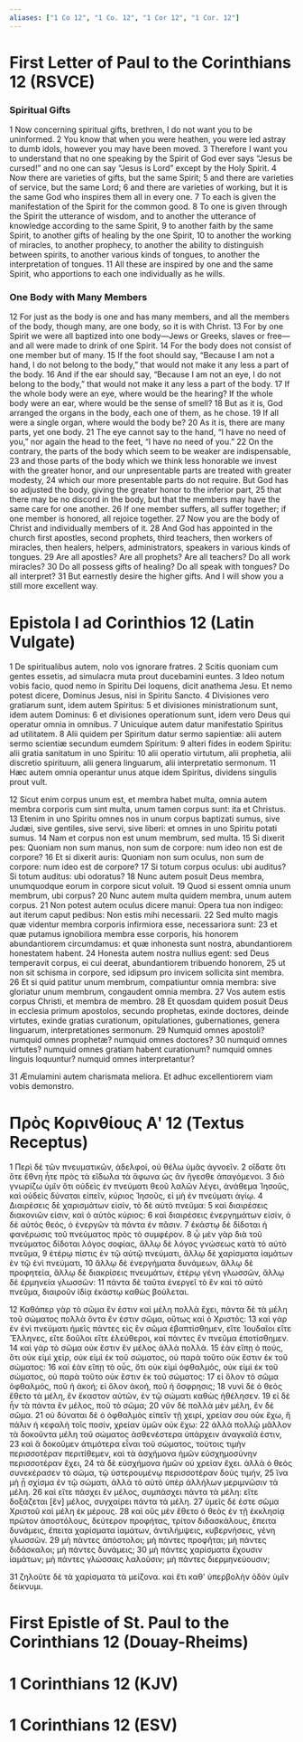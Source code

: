 ```yaml
---
aliases: ["1 Co 12", "1 Co. 12", "1 Cor 12", "1 Cor. 12"]
---
```



# First Letter of Paul to the Corinthians 12 (RSVCE)

### Spiritual Gifts
1 Now concerning spiritual gifts, brethren, I do not want you to be uninformed.
2 You know that when you were heathen, you were led astray to dumb idols, however you may have been moved.
3 Therefore I want you to understand that no one speaking by the Spirit of God ever says “Jesus be cursed!” and no one can say “Jesus is Lord” except by the Holy Spirit.
4 Now there are varieties of gifts, but the same Spirit;
5 and there are varieties of service, but the same Lord;
6 and there are varieties of working, but it is the same God who inspires them all in every one.
7 To each is given the manifestation of the Spirit for the common good.
8 To one is given through the Spirit the utterance of wisdom, and to another the utterance of knowledge according to the same Spirit,
9 to another faith by the same Spirit, to another gifts of healing by the one Spirit,
10 to another the working of miracles, to another prophecy, to another the ability to distinguish between spirits, to another various kinds of tongues, to another the interpretation of tongues.
11 All these are inspired by one and the same Spirit, who apportions to each one individually as he wills.
### One Body with Many Members
12 For just as the body is one and has many members, and all the members of the body, though many, are one body, so it is with Christ.
13 For by one Spirit we were all baptized into one body—Jews or Greeks, slaves or free—and all were made to drink of one Spirit.
14 For the body does not consist of one member but of many.
15 If the foot should say, “Because I am not a hand, I do not belong to the body,” that would not make it any less a part of the body.
16 And if the ear should say, “Because I am not an eye, I do not belong to the body,” that would not make it any less a part of the body.
17 If the whole body were an eye, where would be the hearing? If the whole body were an ear, where would be the sense of smell?
18 But as it is, God arranged the organs in the body, each one of them, as he chose.
19 If all were a single organ, where would the body be?
20 As it is, there are many parts, yet one body.
21 The eye cannot say to the hand, “I have no need of you,” nor again the head to the feet, “I have no need of you.”
22 On the contrary, the parts of the body which seem to be weaker are indispensable,
23 and those parts of the body which we think less honorable we invest with the greater honor, and our unpresentable parts are treated with greater modesty,
24 which our more presentable parts do not require. But God has so adjusted the body, giving the greater honor to the inferior part,
25 that there may be no discord in the body, but that the members may have the same care for one another.
26 If one member suffers, all suffer together; if one member is honored, all rejoice together.
27 Now you are the body of Christ and individually members of it.
28 And God has appointed in the church first apostles, second prophets, third teachers, then workers of miracles, then healers, helpers, administrators, speakers in various kinds of tongues.
29 Are all apostles? Are all prophets? Are all teachers? Do all work miracles?
30 Do all possess gifts of healing? Do all speak with tongues? Do all interpret?
31 But earnestly desire the higher gifts. And I will show you a still more excellent way.


# Epistola I ad Corinthios 12 (Latin Vulgate)

1 De spiritualibus autem, nolo vos ignorare fratres.
2 Scitis quoniam cum gentes essetis, ad simulacra muta prout ducebamini euntes.
3 Ideo notum vobis facio, quod nemo in Spiritu Dei loquens, dicit anathema Jesu. Et nemo potest dicere, Dominus Jesus, nisi in Spiritu Sancto.
4 Divisiones vero gratiarum sunt, idem autem Spiritus:
5 et divisiones ministrationum sunt, idem autem Dominus:
6 et divisiones operationum sunt, idem vero Deus qui operatur omnia in omnibus.
7 Unicuique autem datur manifestatio Spiritus ad utilitatem.
8 Alii quidem per Spiritum datur sermo sapientiæ: alii autem sermo scientiæ secundum eumdem Spiritum:
9 alteri fides in eodem Spiritu: alii gratia sanitatum in uno Spiritu:
10 alii operatio virtutum, alii prophetia, alii discretio spirituum, alii genera linguarum, alii interpretatio sermonum.
11 Hæc autem omnia operantur unus atque idem Spiritus, dividens singulis prout vult.

12 Sicut enim corpus unum est, et membra habet multa, omnia autem membra corporis cum sint multa, unum tamen corpus sunt: ita et Christus.
13 Etenim in uno Spiritu omnes nos in unum corpus baptizati sumus, sive Judæi, sive gentiles, sive servi, sive liberi: et omnes in uno Spiritu potati sumus.
14 Nam et corpus non est unum membrum, sed multa.
15 Si dixerit pes: Quoniam non sum manus, non sum de corpore: num ideo non est de corpore?
16 Et si dixerit auris: Quoniam non sum oculus, non sum de corpore: num ideo est de corpore?
17 Si totum corpus oculus: ubi auditus? Si totum auditus: ubi odoratus?
18 Nunc autem posuit Deus membra, unumquodque eorum in corpore sicut voluit.
19 Quod si essent omnia unum membrum, ubi corpus?
20 Nunc autem multa quidem membra, unum autem corpus.
21 Non potest autem oculus dicere manui: Opera tua non indigeo: aut iterum caput pedibus: Non estis mihi necessarii.
22 Sed multo magis quæ videntur membra corporis infirmiora esse, necessariora sunt:
23 et quæ putamus ignobiliora membra esse corporis, his honorem abundantiorem circumdamus: et quæ inhonesta sunt nostra, abundantiorem honestatem habent.
24 Honesta autem nostra nullius egent: sed Deus temperavit corpus, ei cui deerat, abundantiorem tribuendo honorem,
25 ut non sit schisma in corpore, sed idipsum pro invicem sollicita sint membra.
26 Et si quid patitur unum membrum, compatiuntur omnia membra: sive gloriatur unum membrum, congaudent omnia membra.
27 Vos autem estis corpus Christi, et membra de membro.
28 Et quosdam quidem posuit Deus in ecclesia primum apostolos, secundo prophetas, exinde doctores, deinde virtutes, exinde gratias curationum, opitulationes, gubernationes, genera linguarum, interpretationes sermonum.
29 Numquid omnes apostoli? numquid omnes prophetæ? numquid omnes doctores?
30 numquid omnes virtutes? numquid omnes gratiam habent curationum? numquid omnes linguis loquuntur? numquid omnes interpretantur?

31 Æmulamini autem charismata meliora. Et adhuc excellentiorem viam vobis demonstro.


# Πρὸς Κορινθίους Αʹ 12 (Textus Receptus)

1 Περὶ δὲ τῶν πνευματικῶν, ἀδελφοί, οὐ θέλω ὑμᾶς ἀγνοεῖν.
2 οἴδατε ὅτι ὅτε ἔθνη ἦτε πρὸς τὰ εἴδωλα τὰ ἄφωνα ὡς ἂν ἤγεσθε ἀπαγόμενοι.
3 διὸ γνωρίζω ὑμῖν ὅτι οὐδεὶς ἐν πνεύματι θεοῦ λαλῶν λέγει, ἀνάθεμα Ἰησοῦς, καὶ οὐδεὶς δύναται εἰπεῖν, κύριος Ἰησοῦς, εἰ μὴ ἐν πνεύματι ἁγίῳ.
4 Διαιρέσεις δὲ χαρισμάτων εἰσίν, τὸ δὲ αὐτὸ πνεῦμα:
5 καὶ διαιρέσεις διακονιῶν εἰσιν, καὶ ὁ αὐτὸς κύριος:
6 καὶ διαιρέσεις ἐνεργημάτων εἰσίν, ὁ δὲ αὐτὸς θεός, ὁ ἐνεργῶν τὰ πάντα ἐν πᾶσιν.
7 ἑκάστῳ δὲ δίδοται ἡ φανέρωσις τοῦ πνεύματος πρὸς τὸ συμφέρον.
8 ᾧ μὲν γὰρ διὰ τοῦ πνεύματος δίδοται λόγος σοφίας, ἄλλῳ δὲ λόγος γνώσεως κατὰ τὸ αὐτὸ πνεῦμα,
9 ἑτέρῳ πίστις ἐν τῷ αὐτῷ πνεύματι, ἄλλῳ δὲ χαρίσματα ἰαμάτων ἐν τῷ ἑνὶ πνεύματι,
10 ἄλλῳ δὲ ἐνεργήματα δυνάμεων, ἄλλῳ δὲ προφητεία, ἄλλῳ δὲ διακρίσεις πνευμάτων, ἑτέρῳ γένη γλωσσῶν, ἄλλῳ δὲ ἑρμηνεία γλωσσῶν:
11 πάντα δὲ ταῦτα ἐνεργεῖ τὸ ἓν καὶ τὸ αὐτὸ πνεῦμα, διαιροῦν ἰδίᾳ ἑκάστῳ καθὼς βούλεται.

12 Καθάπερ γὰρ τὸ σῶμα ἕν ἐστιν καὶ μέλη πολλὰ ἔχει, πάντα δὲ τὰ μέλη τοῦ σώματος πολλὰ ὄντα ἕν ἐστιν σῶμα, οὕτως καὶ ὁ Χριστός:
13 καὶ γὰρ ἐν ἑνὶ πνεύματι ἡμεῖς πάντες εἰς ἓν σῶμα ἐβαπτίσθημεν, εἴτε Ἰουδαῖοι εἴτε Ἕλληνες, εἴτε δοῦλοι εἴτε ἐλεύθεροι, καὶ πάντες ἓν πνεῦμα ἐποτίσθημεν.
14 καὶ γὰρ τὸ σῶμα οὐκ ἔστιν ἓν μέλος ἀλλὰ πολλά.
15 ἐὰν εἴπῃ ὁ πούς, ὅτι οὐκ εἰμὶ χείρ, οὐκ εἰμὶ ἐκ τοῦ σώματος, οὐ παρὰ τοῦτο οὐκ ἔστιν ἐκ τοῦ σώματος:
16 καὶ ἐὰν εἴπῃ τὸ οὖς, ὅτι οὐκ εἰμὶ ὀφθαλμός, οὐκ εἰμὶ ἐκ τοῦ σώματος, οὐ παρὰ τοῦτο οὐκ ἔστιν ἐκ τοῦ σώματος:
17 εἰ ὅλον τὸ σῶμα ὀφθαλμός, ποῦ ἡ ἀκοή; εἰ ὅλον ἀκοή, ποῦ ἡ ὄσφρησις;
18 νυνὶ δὲ ὁ θεὸς ἔθετο τὰ μέλη, ἓν ἕκαστον αὐτῶν, ἐν τῷ σώματι καθὼς ἠθέλησεν.
19 εἰ δὲ ἦν τὰ πάντα ἓν μέλος, ποῦ τὸ σῶμα;
20 νῦν δὲ πολλὰ μὲν μέλη, ἓν δὲ σῶμα.
21 οὐ δύναται δὲ ὁ ὀφθαλμὸς εἰπεῖν τῇ χειρί, χρείαν σου οὐκ ἔχω, ἢ πάλιν ἡ κεφαλὴ τοῖς ποσίν, χρείαν ὑμῶν οὐκ ἔχω:
22 ἀλλὰ πολλῷ μᾶλλον τὰ δοκοῦντα μέλη τοῦ σώματος ἀσθενέστερα ὑπάρχειν ἀναγκαῖά ἐστιν,
23 καὶ ἃ δοκοῦμεν ἀτιμότερα εἶναι τοῦ σώματος, τούτοις τιμὴν περισσοτέραν περιτίθεμεν, καὶ τὰ ἀσχήμονα ἡμῶν εὐσχημοσύνην περισσοτέραν ἔχει,
24 τὰ δὲ εὐσχήμονα ἡμῶν οὐ χρείαν ἔχει. ἀλλὰ ὁ θεὸς συνεκέρασεν τὸ σῶμα, τῷ ὑστερουμένῳ περισσοτέραν δοὺς τιμήν,
25 ἵνα μὴ ᾖ σχίσμα ἐν τῷ σώματι, ἀλλὰ τὸ αὐτὸ ὑπὲρ ἀλλήλων μεριμνῶσιν τὰ μέλη.
26 καὶ εἴτε πάσχει ἓν μέλος, συμπάσχει πάντα τὰ μέλη: εἴτε δοξάζεται [ἓν] μέλος, συγχαίρει πάντα τὰ μέλη.
27 ὑμεῖς δέ ἐστε σῶμα Χριστοῦ καὶ μέλη ἐκ μέρους.
28 καὶ οὓς μὲν ἔθετο ὁ θεὸς ἐν τῇ ἐκκλησίᾳ πρῶτον ἀποστόλους, δεύτερον προφήτας, τρίτον διδασκάλους, ἔπειτα δυνάμεις, ἔπειτα χαρίσματα ἰαμάτων, ἀντιλήμψεις, κυβερνήσεις, γένη γλωσσῶν.
29 μὴ πάντες ἀπόστολοι; μὴ πάντες προφῆται; μὴ πάντες διδάσκαλοι; μὴ πάντες δυνάμεις;
30 μὴ πάντες χαρίσματα ἔχουσιν ἰαμάτων; μὴ πάντες γλώσσαις λαλοῦσιν; μὴ πάντες διερμηνεύουσιν;

31 ζηλοῦτε δὲ τὰ χαρίσματα τὰ μείζονα. καὶ ἔτι καθ' ὑπερβολὴν ὁδὸν ὑμῖν δείκνυμι.


# First Epistle of St. Paul to the Corinthians 12 (Douay-Rheims)


# 1 Corinthians 12 (KJV)


# 1 Corinthians 12 (ESV)

